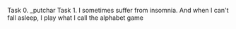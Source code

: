 Task 0. _putchar
Task 1. I sometimes suffer from insomnia. And when I can't fall asleep, I play what I call the alphabet game
